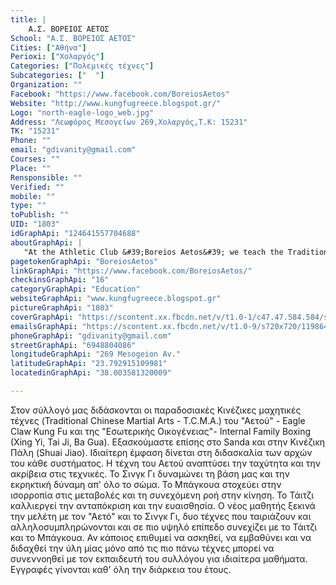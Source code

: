 ```yaml
---
title: |
    Α.Σ. ΒΟΡΕΙΟΣ ΑΕΤΟΣ
School: "Α.Σ. ΒΟΡΕΙΟΣ ΑΕΤΟΣ"
Cities: ["Αθήνα"]
Perioxi: ["Χολαργός"]
Categories: ["Πολεμικές τέχνες"]
Subcategories: ["  "]
Organization: ""
Facebook: "https://www.facebook.com/BoreiosAetos"
Website: "http://www.kungfugreece.blogspot.gr/"
Logo: "north-eagle-logo_web.jpg"
Address: "Λεωφόρος Μεσογείων 269,Χολαργός,Τ.Κ: 15231"
TK: "15231"
Phone: ""
email: "gdivanity@gmail.com"
Courses: ""
Place: ""
Rensponsible: ""
Verified: ""
mobile: ""
type: ""
toPublish: ""
UID: "1803"
idGraphApi: "124641557704688"
aboutGraphApi: | 
   "At the Athletic Club &#39;Boreios Aetos&#39; we teach the Traditional Chinese Martial Arts (T.C.M.A.) of Eagle Claw Kung Fu and of the Internal Family Boxing, (Xing Yi, Tai Ji, Ba Gua). "
pagetokenGraphApi: "BoreiosAetos"
linkGraphApi: "https://www.facebook.com/BoreiosAetos/"
checkinsGraphApi: "16"
categoryGraphApi: "Education"
websiteGraphApi: "www.kungfugreece.blogspot.gr"
pictureGraphApi: "1803"
coverGraphApi: "https://scontent.xx.fbcdn.net/v/t1.0-1/c47.47.584.584/s50x50/150011_124641717704672_1768380433_n.jpg?oh=94ca425de769a82b0b4f2ee40604e950&amp;oe=5B3DB113"
emailsGraphApi: "https://scontent.xx.fbcdn.net/v/t1.0-9/s720x720/11986492_488415194660654_7534322417593225466_n.jpg?oh=73ee96552e04cce7ce20e1a2271f69d6&amp;oe=5B3A1867"
phoneGraphApi: "gdivanity@gmail.com"
streetGraphApi: "6948804086"
longitudeGraphApi: "269 Mesogeion Av."
latitudeGraphApi: "23.792915109981"
locatedinGraphApi: "38.003581320009"

---
```


Στον σύλλογό μας διδάσκονται οι παραδοσιακές Κινέζικες μαχητικές τέχνες (Traditional Chinese Martial Arts - T.C.M.A.) του &quot;Αετού&quot; - Eagle Claw Kung Fu και της &quot;Εσωτερικής Οικογένειας&quot;- Internal Family Boxing (Xing Yi, Tai Ji, Ba Gua). Εξασκούμαστε επίσης στο Sanda και στην Κινέζικη Πάλη (Shuai Jiao). Ιδιαίτερη έμφαση δίνεται στη διδασκαλία των αρχών του κάθε συστήματος. Η τέχνη του Αετού αναπτύσει την ταχύτητα και την ακρίβεια στις τεχνικές. Το Σινγκ Γι δυναμώνει τη βάση μας και την εκρηκτική δύναμη απ&#39; όλο το σώμα. Το Μπάγκουα στοχεύει στην ισορροπία στις μεταβολές και τη συνεχόμενη ροή στην κίνηση. Το Τάιτζι καλλιεργεί την ανταπόκριση και την ευαισθησία. Ο νέος μαθητής ξεκινά την μελέτη με τον &quot;Αετό&quot; και το Σινγκ Γι, δυο τέχνες που ταιριάζουν και αλληλοσυμπληρώνονται και σε πιο υψηλό επίπεδο συνεχίζει με το Τάιτζι και το Μπάγκουα. Αν κάποιος επιθυμεί να ασκηθεί, να εμβαθύνει και να διδαχθεί την ύλη μίας μόνο από τις πιο πάνω τέχνες μπορεί να συνεννοηθεί με τον εκπαιδευτή του συλλόγου για ιδιαίτερα μαθήματα. Εγγραφές γίνονται καθ&#39; όλη την διάρκεια του έτους.

